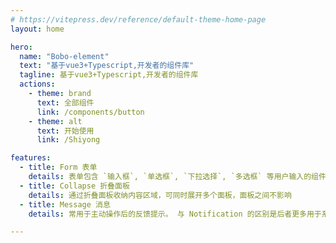 ```yaml
---
# https://vitepress.dev/reference/default-theme-home-page
layout: home

hero:
  name: "Bobo-element"
  text: "基于vue3+Typescript,开发者的组件库"
  tagline: 基于vue3+Typescript,开发者的组件库
  actions:
    - theme: brand
      text: 全部组件
      link: /components/button
    - theme: alt
      text: 开始使用
      link: /Shiyong

features:
  - title: Form 表单
    details: 表单包含 `输入框`, `单选框`, `下拉选择`, `多选框` 等用户输入的组件。使用表单，您可以收集、验证和提交数据。
  - title: Collapse 折叠面板
    details: 通过折叠面板收纳内容区域，可同时展开多个面板，面板之间不影响
  - title: Message 消息
    details: 常用于主动操作后的反馈提示。 与 Notification 的区别是后者更多用于系统级通知的被动提醒。从顶部出现，3 秒后自动消失。

---
```


